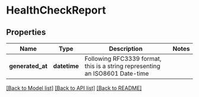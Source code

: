# HealthCheckReport


## Properties
Name | Type | Description | Notes
------------ | ------------- | ------------- | -------------
**generated_at** | **datetime** | Following RFC3339 format, this is a string representing an ISO8601 Date-time | 

[[Back to Model list]](../README.md#documentation-for-models) [[Back to API list]](../README.md#documentation-for-api-endpoints) [[Back to README]](../README.md)


